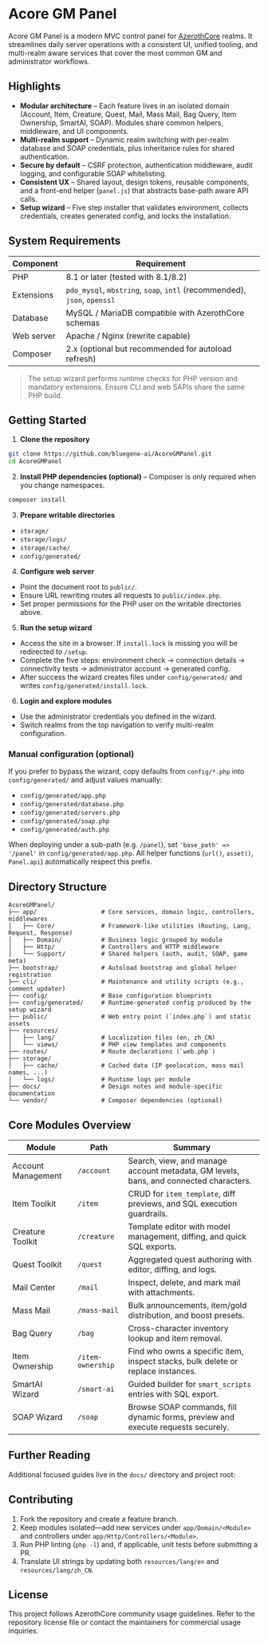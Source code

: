 # Acore GM Panel

Acore GM Panel is a modern MVC control panel for [AzerothCore](https://www.azerothcore.org/) realms. It streamlines daily server operations with a consistent UI, unified tooling, and multi-realm aware services that cover the most common GM and administrator workflows.

## Highlights

- **Modular architecture** – Each feature lives in an isolated domain (Account, Item, Creature, Quest, Mail, Mass Mail, Bag Query, Item Ownership, SmartAI, SOAP). Modules share common helpers, middleware, and UI components.
- **Multi-realm support** – Dynamic realm switching with per-realm database and SOAP credentials, plus inheritance rules for shared authentication.
- **Secure by default** – CSRF protection, authentication middleware, audit logging, and configurable SOAP whitelisting.
- **Consistent UX** – Shared layout, design tokens, reusable components, and a front-end helper (`panel.js`) that abstracts base-path aware API calls.
- **Setup wizard** – Five step installer that validates environment, collects credentials, creates generated config, and locks the installation.

## System Requirements

| Component | Requirement |
|-----------|-------------|
| PHP       | 8.1 or later (tested with 8.1/8.2) |
| Extensions| `pdo_mysql`, `mbstring`, `soap`, `intl` (recommended), `json`, `openssl` |
| Database  | MySQL / MariaDB compatible with AzerothCore schemas |
| Web server| Apache / Nginx (rewrite capable) |
| Composer  | 2.x (optional but recommended for autoload refresh) |

> The setup wizard performs runtime checks for PHP version and mandatory extensions. Ensure CLI and web SAPIs share the same PHP build.

## Getting Started

1. **Clone the repository**
  ```bash
  git clone https://github.com/bluegene-ai/AcoreGMPanel.git
  cd AcoreGMPanel
  ```
2. **Install PHP dependencies (optional)** – Composer is only required when you change namespaces.
  ```bash
  composer install
  ```
3. **Prepare writable directories**
  - `storage/`
  - `storage/logs/`
  - `storage/cache/`
  - `config/generated/`

4. **Configure web server**
  - Point the document root to `public/`.
  - Ensure URL rewriting routes all requests to `public/index.php`.
  - Set proper permissions for the PHP user on the writable directories above.

5. **Run the setup wizard**
  - Access the site in a browser. If `install.lock` is missing you will be redirected to `/setup`.
  - Complete the five steps: environment check → connection details → connectivity tests → administrator account → generated config.
  - After success the wizard creates files under `config/generated/` and writes `config/generated/install.lock`.

6. **Login and explore modules**
  - Use the administrator credentials you defined in the wizard.
  - Switch realms from the top navigation to verify multi-realm configuration.

### Manual configuration (optional)

If you prefer to bypass the wizard, copy defaults from `config/*.php` into `config/generated/` and adjust values manually:

- `config/generated/app.php`
- `config/generated/database.php`
- `config/generated/servers.php`
- `config/generated/soap.php`
- `config/generated/auth.php`

When deploying under a sub-path (e.g. `/panel`), set `'base_path' => '/panel'` in `config/generated/app.php`. All helper functions (`url()`, `asset()`, `Panel.api`) automatically respect this prefix.

## Directory Structure

```
AcoreGMPanel/
├── app/                  # Core services, domain logic, controllers, middlewares
│   ├── Core/             # Framework-like utilities (Routing, Lang, Request, Response)
│   ├── Domain/           # Business logic grouped by module
│   ├── Http/             # Controllers and HTTP middleware
│   └── Support/          # Shared helpers (auth, audit, SOAP, game meta)
├── bootstrap/            # Autoload bootstrap and global helper registration
├── cli/                  # Maintenance and utility scripts (e.g., comment updater)
├── config/               # Base configuration blueprints
├── config/generated/     # Runtime-generated config produced by the setup wizard
├── public/               # Web entry point (`index.php`) and static assets
├── resources/
│   ├── lang/             # Localization files (en, zh_CN)
│   └── views/            # PHP view templates and components
├── routes/               # Route declarations (`web.php`)
├── storage/
│   ├── cache/            # Cached data (IP geolocation, mass mail names, ...)
│   └── logs/             # Runtime logs per module
├── docs/                 # Design notes and module-specific documentation
└── vendor/               # Composer dependencies (optional)
```

## Core Modules Overview

| Module | Path | Summary |
|--------|------|---------|
| Account Management | `/account` | Search, view, and manage account metadata, GM levels, bans, and connected characters. |
| Item Toolkit | `/item` | CRUD for `item_template`, diff previews, and SQL execution guardrails. |
| Creature Toolkit | `/creature` | Template editor with model management, diffing, and quick SQL exports. |
| Quest Toolkit | `/quest` | Aggregated quest authoring with editor, diffing, and logs. |
| Mail Center | `/mail` | Inspect, delete, and mark mail with attachments. |
| Mass Mail | `/mass-mail` | Bulk announcements, item/gold distribution, and boost presets. |
| Bag Query | `/bag` | Cross-character inventory lookup and item removal. |
| Item Ownership | `/item-ownership` | Find who owns a specific item, inspect stacks, bulk delete or replace instances. |
| SmartAI Wizard | `/smart-ai` | Guided builder for `smart_scripts` entries with SQL export. |
| SOAP Wizard | `/soap` | Browse SOAP commands, fill dynamic forms, preview and execute requests securely. |

## Further Reading

Additional focused guides live in the `docs/` directory and project root:



## Contributing

1. Fork the repository and create a feature branch.
2. Keep modules isolated—add new services under `app/Domain/<Module>` and controllers under `app/Http/Controllers/<Module>`.
3. Run PHP linting (`php -l`) and, if applicable, unit tests before submitting a PR.
4. Translate UI strings by updating both `resources/lang/en` and `resources/lang/zh_CN`.

## License

This project follows AzerothCore community usage guidelines. Refer to the repository license file or contact the maintainers for commercial usage inquiries.

